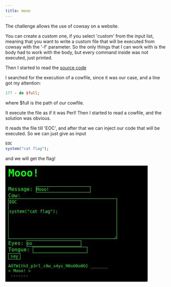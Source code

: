 ```yaml
---
title: mooo
---
```


The challenge allows the use of cowsay on a website.

You can create a custom one, if you select 'custom' from the input list, meaning that you want to write a custom file that will be executed from cowsay with the '-f' parameter.
So the only things that I can work with is the body had to work with the body, but every command inside was not executed, just printed.

Then I started to read the [source code](https://github.com/schacon/cowsay/blob/master/cowsay)

I searched for the execution of a cowfile, since it was our case, and a line got my attention:

```Perl
177 - do $full;
```

where $full is the path of our cowfile.

It execute the file as if it was Perl!
Then I started to read a cowfile, and the solution was obvious.

It reads the file till 'EOC', and after that we can inject our code that will be executed.
So we can just give as input

```Perl
EOC
system("cat flag");
```

and we will get the flag!

![](moo.jpg)
